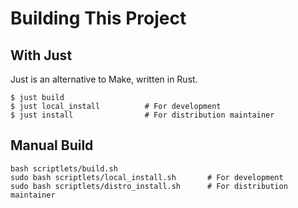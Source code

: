 # Building This Project


## With Just

Just is an alternative to Make, written in Rust.

```
$ just build
$ just local_install          # For development
$ just install                # For distribution maintainer
```

## Manual Build

```
bash scriptlets/build.sh
sudo bash scriptlets/local_install.sh       # For development
sudo bash scriptlets/distro_install.sh      # For distribution maintainer
```
